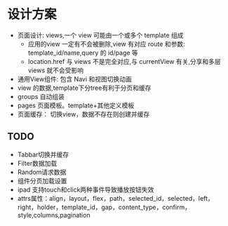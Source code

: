 # 设计方案

- 页面设计: views,一个 view 可能由一个或多个 template 组成
  - 应用的view 一定有不会被删除,view 有对应 route 和参数: template_id/name,query 的 id/page 等
  - location.href 与 views 不是完全对应,与 currentView 有关,分享和多层 views 就不会受影响
- 通用View组件: 包含 Navi 和视图切换动画
- view 的数据,template下分tree有利于分页和缓存
- groups 自动组装
- pages 页面模板。template+其他定义模板
- 页面缓存： 切换view，数据不存在则创建并缓存


## TODO
- Tabbar切换并缓存
- Filter数据加载
- Random请求数据
- 组件分页加载设置
- ipad 支持touch和click两种事件导致播放按钮失效
- attrs属性：align，layout，flex，path，selected_id，selected，left，right，holder，template_id，gap，content_type，confirm，style,columns,pagination